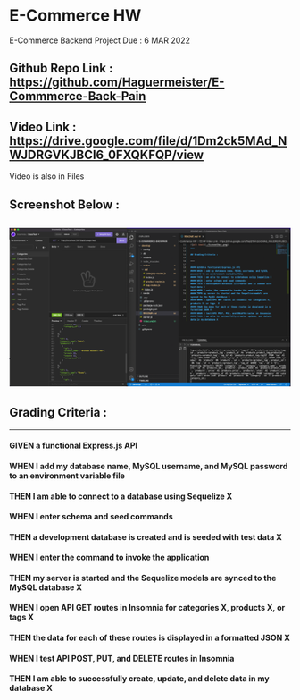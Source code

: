 # E-Commerce HW

E-Commerce Backend Project Due : 6 MAR 2022

## Github Repo Link : https://github.com/Haguermeister/E-Commmerce-Back-Pain

## Video Link : https://drive.google.com/file/d/1Dm2ck5MAd_NWJDRGVKJBCl6_0FXQKFQP/view
Video is also in Files

## Screenshot Below :
![alt text](./ScreenShot.png)
---

## Grading Criteria :

---

#### GIVEN a functional Express.js API
#### WHEN I add my database name, MySQL username, and MySQL password to an environment variable file
#### THEN I am able to connect to a database using Sequelize X
#### WHEN I enter schema and seed commands
#### THEN a development database is created and is seeded with test data X
#### WHEN I enter the command to invoke the application
#### THEN my server is started and the Sequelize models are synced to the MySQL database X
#### WHEN I open API GET routes in Insomnia for categories X, products X, or tags  X
#### THEN the data for each of these routes is displayed in a formatted JSON X
#### WHEN I test API POST, PUT, and DELETE routes in Insomnia
#### THEN I am able to successfully create, update, and delete data in my database X